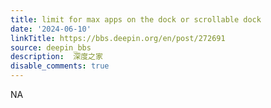 ```yaml
---
title: limit for max apps on the dock or scrollable dock
date: '2024-06-10'
linkTitle: https://bbs.deepin.org/en/post/272691
source: deepin_bbs
description:  深度之家 
disable_comments: true
---
```

NA
